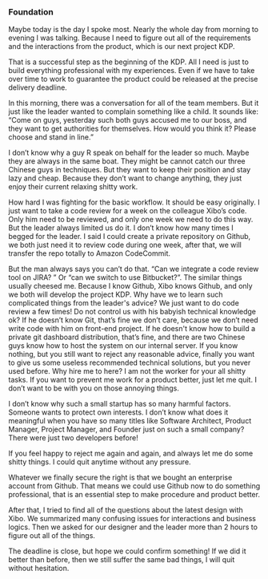 ### Foundation
Maybe today is the day I spoke most. Nearly the whole day from morning to evening I was talking. Because I need to figure out all of the requirements and the interactions from the product, which is our next project KDP.

That is a successful step as the beginning of the KDP. All I need is just to build everything professional with my experiences. Even if we have to take over time to work to guarantee the product could be released at the precise delivery deadline.

In this morning, there was a conversation for all of the team members. But it just like the leader wanted to complain something like a child. It sounds like: “Come on guys, yesterday such both guys accused me to our boss, and they want to get authorities for themselves. How would you think it? Please choose and stand in line.”

I don’t know why a guy R speak on behalf for the leader so much. Maybe they are always in the same boat. They might be cannot catch our three Chinese guys in techniques. But they want to keep their position and stay lazy and cheap. Because they don’t want to change anything, they just enjoy their current relaxing shitty work.

How hard I was fighting for the basic workflow. It should be easy originally. I just want to take a code review for a week on the colleague Xibo’s code. Only him need to be reviewed, and only one week we need to do this way. But the leader always limited us do it. I don’t know how many times I begged for the leader. I said I could create a private repository on Github, we both just need it to review code during one week, after that, we will transfer the repo totally to Amazon CodeCommit.

But the man always says you can’t do that. “Can we integrate a code review tool on JIRA? ” Or “can we switch to use Bitbucket?”. The similar things usually cheesed me. Because I know Github, Xibo knows Github, and only we both will develop the project KDP. Why have we to learn such complicated things from the leader's advice? We just want to do code review a few times! Do not control us with his babyish technical knowledge ok? If he doesn’t know Git, that’s fine we don’t care, because we don’t need write code with him on front-end project. If he doesn't know how to build a private git dashboard distribution, that’s fine, and there are two Chinese guys know how to host the system on our internal server. If you know nothing, but you still want to reject any reasonable advice, finally you want to give us some useless recommended technical solutions, but you never used before. Why hire me to here? I am not the worker for your all shitty tasks. If you want to prevent me work for a product better, just let me quit. I don’t want to be with you on those annoying things.

I don’t know why such a small startup has so many harmful factors. Someone wants to protect own interests. I don’t know what does it meaningful when you have so many titles like Software Architect, Product Manager, Project Manager, and Founder just on such a small company? There were just two developers before!

If you feel happy to reject me again and again, and always let me do some shitty things. I could quit anytime without any pressure.

Whatever we finally secure the right is that we bought an enterprise account from Github. That means we could use Github now to do something professional, that is an essential step to make procedure and product better.

After that, I tried to find all of the questions about the latest design with Xibo. We summarized many confusing issues for interactions and business logics. Then we asked for our designer and the leader more than 2 hours to figure out all of the things.

The deadline is close, but hope we could confirm something! If we did it better than before, then we still suffer the same bad things, I will quit without hesitation.
